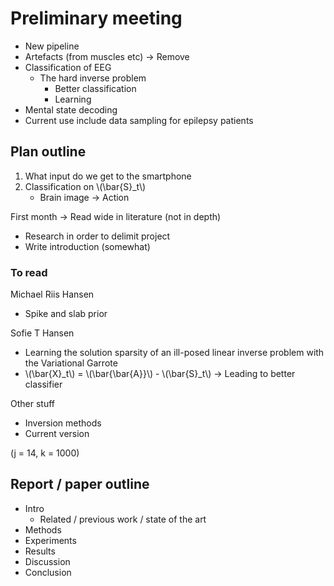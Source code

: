# Preliminary meeting

- New pipeline
- Artefacts (from muscles etc) -> Remove
- Classification of EEG 
    - The hard inverse problem
        - Better classification
        - Learning
- Mental state decoding
- Current use include data sampling for epilepsy patients

## Plan outline
1. What input do we get to the smartphone
2. Classification on \\(\bar{S}_t\\)
    - Brain image -> Action

First month -> Read wide in literature (not in depth)
- Research in order to delimit project
- Write introduction (somewhat)

### To read
Michael Riis Hansen 
- Spike and slab prior

Sofie T Hansen
- Learning the solution sparsity of an ill-posed linear inverse problem with the Variational Garrote
- \\(\bar{X}_t\\) = \\(\bar{\bar{A}}\\) - \\(\bar{S}_t\\) -> Leading to better classifier


Other stuff
- Inversion methods
- Current version

(j = 14, k = 1000)


## Report / paper outline
- Intro 
    - Related / previous work / state of the art
- Methods
- Experiments
- Results
- Discussion
- Conclusion
